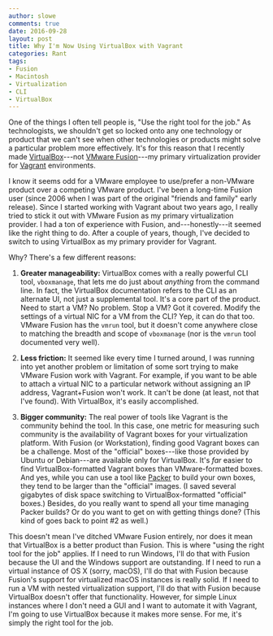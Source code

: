 ```yaml
---
author: slowe
comments: true
date: 2016-09-28
layout: post
title: Why I'm Now Using VirtualBox with Vagrant
categories: Rant
tags:
- Fusion
- Macintosh
- Virtualization
- CLI
- VirtualBox
---
```


One of the things I often tell people is, "Use the right tool for the job." As technologists, we shouldn't get so locked onto any one technology or product that we can't see when other technologies or products might solve a particular problem more effectively. It's for this reason that I recently made [VirtualBox][link-2]---not [VMware Fusion][link-1]---my primary virtualization provider for [Vagrant][link-3] environments.

I know it seems odd for a VMware employee to use/prefer a non-VMware product over a competing VMware product. I've been a long-time Fusion user (since 2006 when I was part of the original "friends and family" early release). Since I started working with Vagrant about two years ago, I really tried to stick it out with VMware Fusion as my primary virtualization provider. I had a ton of experience with Fusion, and---honestly---it seemed like the right thing to do. After a couple of years, though, I've decided to switch to using VirtualBox as my primary provider for Vagrant.

Why? There's a few different reasons:

1. **Greater manageability:** VirtualBox comes with a really powerful CLI tool, `vboxmanage`, that lets me do just about _anything_ from the command line. In fact, the VirtualBox documentation refers to the CLI as an alternate UI, not just a supplemental tool. It's a core part of the product. Need to start a VM? No problem. Stop a VM? Got it covered. Modify the settings of a virtual NIC for a VM from the CLI? Yep, it can do that too. VMware Fusion has the `vmrun` tool, but it doesn't come anywhere close to matching the breadth and scope of `vboxmanage` (nor is the `vmrun` tool documented very well).

2. **Less friction:** It seemed like every time I turned around, I was running into yet another problem or limitation of some sort trying to make VMware Fusion work with Vagrant. For example, if you want to be able to attach a virtual NIC to a particular network without assigning an IP address, Vagrant+Fusion won't work. It can't be done (at least, not that I've found). With VirtualBox, it's easily accomplished.

3. **Bigger community:** The real power of tools like Vagrant is the community behind the tool. In this case, one metric for measuring such community is the availability of Vagrant boxes for your virtualization platform. With Fusion (or Workstation), finding good Vagrant boxes can be a challenge. Most of the "official" boxes---like those provided by Ubuntu or Debian---are available only for VirtualBox. It's _far_ easier to find VirtualBox-formatted Vagrant boxes than VMware-formatted boxes. And yes, while you can use a tool like [Packer][link-4] to build your own boxes, they tend to be larger than the "official" images. (I saved several gigabytes of disk space switching to VirtualBox-formatted "official" boxes.) Besides, do you really want to spend all your time managing Packer builds? Or do you want to get on with getting things done? (This kind of goes back to point #2 as well.)

This doesn't mean I've ditched VMware Fusion entirely, nor does it mean that VirtualBox is a better product than Fusion. This is where "using the right tool for the job" applies. If I need to run Windows, I'll do that with Fusion because the UI and the Windows support are outstanding. If I need to run a virtual instance of OS X (sorry, macOS), I'll do that with Fusion because Fusion's support for virtualized macOS instances is really solid. If I need to run a VM with nested virtualization support, I'll do that with Fusion because VirtualBox doesn't offer that functionality. However, for simple Linux instances where I don't need a GUI and I want to automate it with Vagrant, I'm going to use VirtualBox because it makes more sense. For me, it's simply the right tool for the job.



[link-1]: http://www.vmware.com/products/fusion.html
[link-2]: https://www.virtualbox.org/
[link-3]: https://www.vagrantup.com/
[link-4]: https://www.packer.io/
